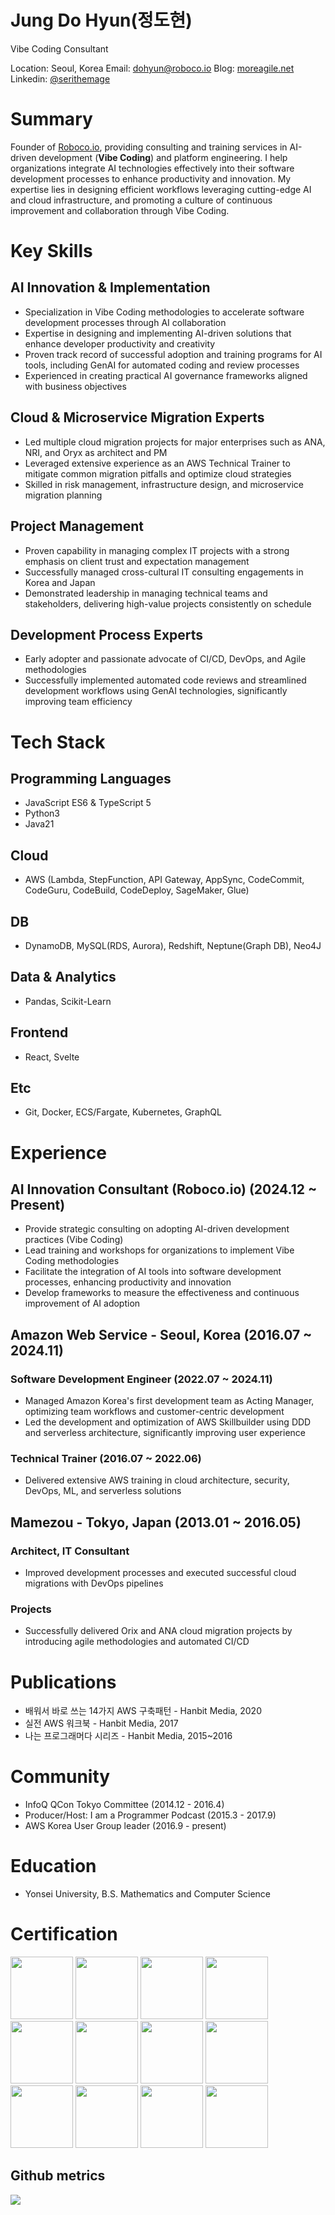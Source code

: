 <h1>Jung Do Hyun(정도현)</h1>

Vibe Coding Consultant

Location: Seoul, Korea
Email: [dohyun@roboco.io](mailto://dohyun@roboco.io)
Blog: [moreagile.net](https://moreagile.net)
Linkedin: [@serithemage](https://www.linkedin.com/in/jung-dohyun-b66b8262/)

# Summary

Founder of [Roboco.io](https://roboco.io), providing consulting and training services in AI-driven development (**Vibe Coding**) and platform engineering. I help organizations integrate AI technologies effectively into their software development processes to enhance productivity and innovation. My expertise lies in designing efficient workflows leveraging cutting-edge AI and cloud infrastructure, and promoting a culture of continuous improvement and collaboration through Vibe Coding.

# Key Skills

## AI Innovation & Implementation

* Specialization in Vibe Coding methodologies to accelerate software development processes through AI collaboration
* Expertise in designing and implementing AI-driven solutions that enhance developer productivity and creativity
* Proven track record of successful adoption and training programs for AI tools, including GenAI for automated coding and review processes
* Experienced in creating practical AI governance frameworks aligned with business objectives

## Cloud & Microservice Migration Experts

* Led multiple cloud migration projects for major enterprises such as ANA, NRI, and Oryx as architect and PM
* Leveraged extensive experience as an AWS Technical Trainer to mitigate common migration pitfalls and optimize cloud strategies
* Skilled in risk management, infrastructure design, and microservice migration planning

## Project Management

* Proven capability in managing complex IT projects with a strong emphasis on client trust and expectation management
* Successfully managed cross-cultural IT consulting engagements in Korea and Japan
* Demonstrated leadership in managing technical teams and stakeholders, delivering high-value projects consistently on schedule

## Development Process Experts

* Early adopter and passionate advocate of CI/CD, DevOps, and Agile methodologies
* Successfully implemented automated code reviews and streamlined development workflows using GenAI technologies, significantly improving team efficiency

# Tech Stack

## Programming Languages

* JavaScript ES6 & TypeScript 5
* Python3
* Java21

## Cloud

* AWS (Lambda, StepFunction, API Gateway, AppSync, CodeCommit, CodeGuru, CodeBuild, CodeDeploy, SageMaker, Glue)

## DB

* DynamoDB, MySQL(RDS, Aurora), Redshift, Neptune(Graph DB), Neo4J

## Data & Analytics

* Pandas, Scikit-Learn

## Frontend

* React, Svelte

## Etc

* Git, Docker, ECS/Fargate, Kubernetes, GraphQL

# Experience

## AI Innovation Consultant (Roboco.io) (2024.12 \~ Present)

* Provide strategic consulting on adopting AI-driven development practices (Vibe Coding)
* Lead training and workshops for organizations to implement Vibe Coding methodologies
* Facilitate the integration of AI tools into software development processes, enhancing productivity and innovation
* Develop frameworks to measure the effectiveness and continuous improvement of AI adoption

## Amazon Web Service - Seoul, Korea (2016.07 \~ 2024.11)

### Software Development Engineer (2022.07 \~ 2024.11)

* Managed Amazon Korea's first development team as Acting Manager, optimizing team workflows and customer-centric development
* Led the development and optimization of AWS Skillbuilder using DDD and serverless architecture, significantly improving user experience

### Technical Trainer (2016.07 \~ 2022.06)

* Delivered extensive AWS training in cloud architecture, security, DevOps, ML, and serverless solutions

## Mamezou - Tokyo, Japan (2013.01 \~ 2016.05)

### Architect, IT Consultant

* Improved development processes and executed successful cloud migrations with DevOps pipelines

### Projects

* Successfully delivered Orix and ANA cloud migration projects by introducing agile methodologies and automated CI/CD

# Publications

* 배워서 바로 쓰는 14가지 AWS 구축패턴 - Hanbit Media, 2020
* 실전 AWS 워크북 - Hanbit Media, 2017
* 나는 프로그래머다 시리즈 - Hanbit Media, 2015\~2016

# Community

* InfoQ QCon Tokyo Committee (2014.12 - 2016.4)
* Producer/Host: I am a Programmer Podcast (2015.3 - 2017.9)
* AWS Korea User Group leader (2016.9 - present)

# Education

* Yonsei University, B.S. Mathematics and Computer Science



# Certification 
<a href="https://www.credly.com/badges/518a5fb5-ce5a-4011-922c-8a41dd12a42c/public_url"><img src="https://images.credly.com/size/220x220/images/6430efe4-0ac0-4df6-8f1b-9559d8fcdf27/image.png" width="100"/></a>
<a href="https://www.credly.com/badges/c9a169db-269b-4f6a-a112-b720eab42037/public_url"><img src="https://images.credly.com/size/220x220/images/f0d3fbb9-bfa7-4017-9989-7bde8eaf42b1/image.png" width="100"></a>
<a href="https://www.credly.com/badges/08e2e94c-60a6-425a-83d5-9f432b9dfdc4/public_url"><img src="https://images.credly.com/size/220x220/images/b9feab85-1a43-4f6c-99a5-631b88d5461b/image.png" width="100"></a>
<a href="https://www.credly.com/badges/52c1c7d9-3d9b-4601-8d78-8d0c037f7fba/public_url"><img src="https://images.credly.com/size/220x220/images/885d38e4-55c0-4c35-b4ed-694e2b26be6c/image.png" width="100"></a>
<a href="https://www.credly.com/badges/b615cff7-8857-4362-9052-3b21464dc72b/public_url"><img src="https://images.credly.com/size/220x220/images/2d84e428-9078-49b6-a804-13c15383d0de/image.png" width="100"></a>
<a href="https://www.credly.com/badges/40f1e33f-941e-44ae-aee8-569b0fc2d748/public_url"><img src="https://images.credly.com/size/220x220/images/6a23d249-d0c4-4bfb-9920-f7f6700c283e/image.png" width="100"></a>
<a href="https://www.credly.com/badges/e513e49b-ac5f-43ce-bb86-6ab2cf537fcc/public_url"><img src="https://images.credly.com/size/220x220/images/bd31ef42-d460-493e-8503-39592aaf0458/image.png" width="100"></a>
<a href="https://www.credly.com/badges/2a84e5a1-3551-4b43-908a-a11d088095b5/public_url"><img src="https://images.credly.com/size/220x220/images/778bde6c-ad1c-4312-ac33-2fa40d50a147/image.png" width="100"></a>
<a href="https://www.credly.com/badges/eee1bd1e-ac06-4fb1-9c0b-c19d69b24ef5/public_url"><img src="https://images.credly.com/size/220x220/images/1e4003a1-ffd4-4eb9-a9da-e14f486255d9/image.png" width="100"></a>
<a href="https://www.credly.com/badges/dba4c361-838b-4398-a7b3-9c8794e789cb/public_url"><img src="https://images.credly.com/size/220x220/images/53acdae5-d69f-4dda-b650-d02ed7a50dd7/image.png" width="100"></a>
<a href="https://www.credly.com/badges/50b573e4-a7b0-4f62-9331-039c8b42418a/public_url"><img src="https://images.credly.com/size/220x220/images/00634f82-b07f-4bbd-a6bb-53de397fc3a6/image.png" width="100"></a>
<a href="https://www.credly.com/badges/cb8638dd-ec89-4836-9f56-b0c6055ddec4/public_url"><img src="https://images.credly.com/size/220x220/images/0e284c3f-5164-4b21-8660-0d84737941bc/image.png" width="100"></a>

## Github metrics
![](github-metrics.svg)
